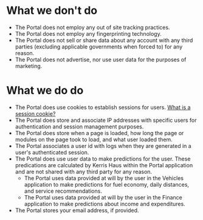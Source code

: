 # What we don't do
- The Portal does not employ any out of site tracking practices.
- The Portal does not employ any fingerprinting technology.
- The Portal does not sell or share data about any account with any third parties (excluding applicable governments when forced to) for any reason.
- The Portal does not advertise, nor use user data for the purposes of marketing.

# What we do do
- The Portal does use cookies to establish sessions for users. [What is a session cookie?](https://www.techopedia.com/definition/4910/session-cookie)
- The Portal does store and associate IP addresses with specific users for authentication and session management purposes.
- The Portal does store when a page is loaded, how long the page or modules on the page took to load, and what user loaded them.
- The Portal associates a user id with logs when they are generated in a user's authenticated session.
- The Portal does use user data to make predictions for the user. These predications are calculated by Kerris Haus within the Portal application and are not shared with any third party for any reason.
  - The Portal uses data provided at will by the user in the Vehicles application to make predictions for fuel economy, daily distances, and service recommendations.
  - The Portal uses data provided at will by the user in the Finance application to make predictions about income and expenditures.
- The Portal stores your email address, if provided.
